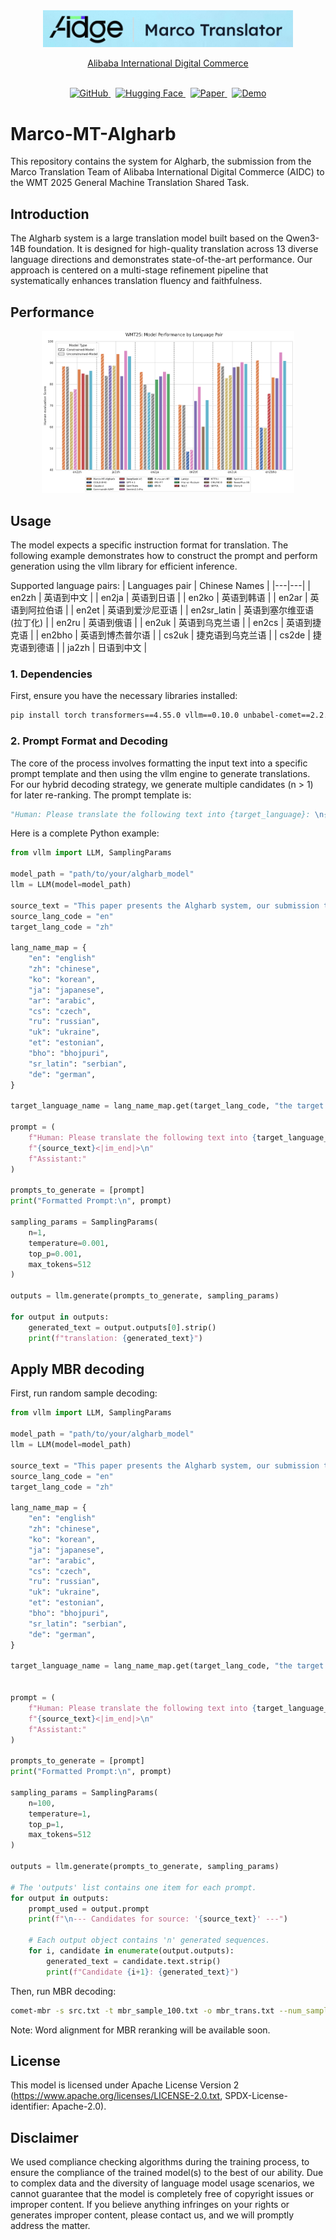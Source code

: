 <div align="center">

  <a href="https://www.aidc-ai.com/marcomt">
    <img src="figures/marco_mt_label.png" width="400">
  </a>
  <br>

  <a href="https://www.aidc-ai.com/marcomt">Alibaba International Digital Commerce</a>
  <br><br>

  <a href="https://github.com/AIDC-AI/Marco-MT">
    <img src="https://img.shields.io/badge/GitHub-Repository-181717?logo=github" alt="GitHub">
  </a>
  &nbsp;
  <a href="https://huggingface.co/AIDC-AI/Marco-MT-Algharb">
    <img src="https://img.shields.io/badge/Hugging%20Face-Model-ffc107?logo=huggingface" alt="Hugging Face">
  </a>
  &nbsp;
  <a href="https://www2.statmt.org/wmt25/pdf/2025.wmt-1.33.pdf">
    <img src="https://img.shields.io/badge/Paper-WMT_2025-B23737" alt="Paper">
  </a>
  &nbsp;
  <a href="https://huggingface.co/spaces/AIDC-AI/Marco-MT-Algharb">
    <img src="https://img.shields.io/badge/Demo-HF%20Space-ffc107?logo=huggingface" alt="Demo">
  </a>

</div>

# Marco-MT-Algharb

This repository contains the system for Algharb, the submission from the Marco Translation Team of Alibaba International Digital Commerce (AIDC) to the WMT 2025 General Machine Translation Shared Task.

## Introduction

The Algharb system is a large translation model built based on the Qwen3-14B foundation. It is designed for high-quality translation across 13 diverse language directions and demonstrates state-of-the-art performance. Our approach is centered on a multi-stage refinement pipeline that systematically enhances translation fluency and faithfulness.

## Performance
<div align='center'>
<img src="Marco-MT-Algharb/wmt25_model_performance.png" width = "80%" />
</div>

## Usage
The model expects a specific instruction format for translation. The following example demonstrates how to construct the prompt and perform generation using the vllm library for efficient inference.

Supported language pairs:
| Languages pair | Chinese Names |
|---|---|
| en2zh |  英语到中文 |
| en2ja |  英语到日语 |
| en2ko |  英语到韩语 |
| en2ar |  英语到阿拉伯语 |
| en2et |  英语到爱沙尼亚语 |
| en2sr_latin |  英语到塞尔维亚语(拉丁化) |
| en2ru |  英语到俄语 |
| en2uk |  英语到乌克兰语 |
| en2cs |  英语到捷克语 |
| en2bho |  英语到博杰普尔语 |
| cs2uk |  捷克语到乌克兰语 |
| cs2de |  捷克语到德语 |
| ja2zh |  日语到中文 |


### 1. Dependencies

First, ensure you have the necessary libraries installed:

```bash
pip install torch transformers==4.55.0 vllm==0.10.0 unbabel-comet==2.2.2
```

### 2. Prompt Format and Decoding

The core of the process involves formatting the input text into a specific prompt template and then using the vllm engine to generate translations. For our hybrid decoding strategy, we generate multiple candidates (n > 1) for later re-ranking.
The prompt template is:

```python
"Human: Please translate the following text into {target_language}: \n{source_text}<|im_end|>\nAssistant:"
```

Here is a complete Python example:
```python
from vllm import LLM, SamplingParams

model_path = "path/to/your/algharb_model"
llm = LLM(model=model_path)

source_text = "This paper presents the Algharb system, our submission to the WMT 2025."
source_lang_code = "en" 
target_lang_code = "zh"

lang_name_map = {
    "en": "english"
    "zh": "chinese",
    "ko": "korean",
    "ja": "japanese",
    "ar": "arabic",
    "cs": "czech",
    "ru": "russian",
    "uk": "ukraine",
    "et": "estonian",
    "bho": "bhojpuri",
    "sr_latin": "serbian",
    "de": "german",
}

target_language_name = lang_name_map.get(target_lang_code, "the target language")

prompt = (
    f"Human: Please translate the following text into {target_language_name}: \n"
    f"{source_text}<|im_end|>\n"
    f"Assistant:"
)

prompts_to_generate = [prompt]
print("Formatted Prompt:\n", prompt)

sampling_params = SamplingParams(
    n=1,
    temperature=0.001,
    top_p=0.001,
    max_tokens=512
)

outputs = llm.generate(prompts_to_generate, sampling_params)

for output in outputs:
    generated_text = output.outputs[0].strip()
    print(f"translation: {generated_text}")
```

## Apply MBR decoding
First, run random sample decoding:
```python
from vllm import LLM, SamplingParams

model_path = "path/to/your/algharb_model"
llm = LLM(model=model_path)

source_text = "This paper presents the Algharb system, our submission to the WMT 2025."
source_lang_code = "en" 
target_lang_code = "zh"

lang_name_map = {
    "en": "english"
    "zh": "chinese",
    "ko": "korean",
    "ja": "japanese",
    "ar": "arabic",
    "cs": "czech",
    "ru": "russian",
    "uk": "ukraine",
    "et": "estonian",
    "bho": "bhojpuri",
    "sr_latin": "serbian",
    "de": "german",
}

target_language_name = lang_name_map.get(target_lang_code, "the target language")


prompt = (
    f"Human: Please translate the following text into {target_language_name}: \n"
    f"{source_text}<|im_end|>\n"
    f"Assistant:"
)

prompts_to_generate = [prompt]
print("Formatted Prompt:\n", prompt)

sampling_params = SamplingParams(
    n=100,
    temperature=1,
    top_p=1,
    max_tokens=512
)

outputs = llm.generate(prompts_to_generate, sampling_params)

# The 'outputs' list contains one item for each prompt.
for output in outputs:
    prompt_used = output.prompt
    print(f"\n--- Candidates for source: '{source_text}' ---")
    
    # Each output object contains 'n' generated sequences.
    for i, candidate in enumerate(output.outputs):
        generated_text = candidate.text.strip()
        print(f"Candidate {i+1}: {generated_text}")
```
Then, run MBR decoding:
```bash
comet-mbr -s src.txt -t mbr_sample_100.txt -o mbr_trans.txt --num_samples 100 --gpus 1 --qe_model Unbabel/wmt22-cometkiwi-da
```
Note: Word alignment for MBR reranking will be available soon. 


## License
This model is licensed under Apache License Version 2 (https://www.apache.org/licenses/LICENSE-2.0.txt, SPDX-License-identifier: Apache-2.0).

## Disclaimer
We used compliance checking algorithms during the training process, to ensure the compliance of the trained model(s) to the best of our ability. Due to complex data and the diversity of language model usage scenarios, we cannot guarantee that the model is completely free of copyright issues or improper content. If you believe anything infringes on your rights or generates improper content, please contact us, and we will promptly address the matter.
